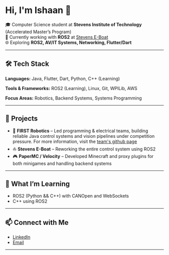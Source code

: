# Hi, I'm Ishaan 👋  

🎓 Computer Science student at **Stevens Institute of Technology** (Accelerated Master’s Program)  
🤖 Currently working with **ROS2** at [Stevens E-Boat](https://github.com/EmeraldWither/Stevens-Electric-Boatworks)  
🌐 Exploring  **ROS2, AV/IT Systems, Networking, Flutter/Dart**  

---

## 🛠️ Tech Stack  
**Languages:** Java, Flutter, Dart, Python, C++ (Learning) 

**Tools & Frameworks:** ROS2 (Learning), Linux, Git, WPILib, AWS

**Focus Areas:** Robotics, Backend Systems, Systems Programming 

---

## 🚀 Projects  
- 🔩 **FIRST Robotics** – Led programming & electrical teams, building reliable Java control systems and vision pipelines under competition pressure. For more information, visit the [team's github page](https://github.com/FRCTeam1672) 
- ⛵ **Stevens E-Boat** – Reworking the entire control system using ROS2  
- 🎮 **PaperMC / Velocity** – Developed Minecraft and proxy plugins for both minigames and handling backend systems 

---

## 🌱 What I’m Learning  
- ROS2 (Python && C++) with CANOpen and WebSockets
- C++ using ROS2
---

## 📫 Connect with Me  
- [LinkedIn](https://linkedin.com/in/sayal-ishaan)  
- [Email](mailto:isayal@stevens.edu)  
---
